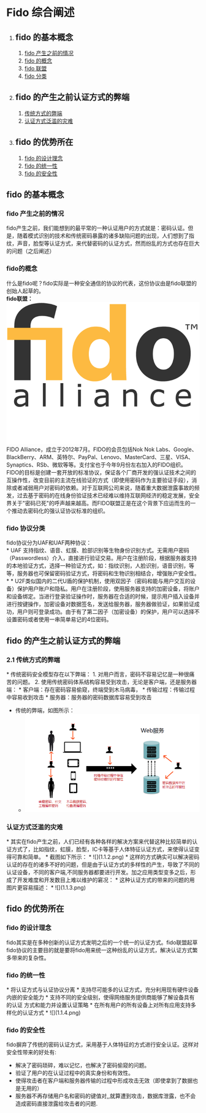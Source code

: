 # Fido 综合阐述  


  1. ## fido 的基本概念
     1.  [fido 产生之前的情况](#1.1)
     2.  [fido 的概念](#1.2)
     3.  [fido 联盟](#1.2)
     4.  [fido 分类](#1.3) 
   
  2. ## fido 的产生之前认证方式的弊端
     1. [传统方式的弊端](#2.1) 
     2. [认证方式泛滥的灾难](#2.2)
      
  3. ## fido 的优势所在
     1. [fido 的设计理念](#3.1)
     2. [fido 的统一性](#3.2)
     3. [fido 的安全性](#3.3)
     



<h2 id="1">fido 的基本概念</h2> 
   <h3 id="1.1">fido 产生之前的情况</h3>fido产生之前，我们能想到的最平常的一种认证用户的方式就是：密码认证。但是，随着模式识别的技术和传统密码暴露的诸多缺陷问题的出现，人们想到了指纹，声音，脸型等认证方式，来代替密码的认证方式，然而纷乱的方式也存在巨大的问题（之后阐述）
   <h3 id="1.2">fido的概念</h3>
   
   什么是fido呢？fido实际是一种安全通信的协议的代表，这份协议由是fido联盟的创始人起草的。
   </br>**fido联盟：**![](logo.png)FIDO Alliance，成立于2012年7月。FIDO的会员包括Nok Nok Labs、Google、BlackBerry、ARM、英特尔、PayPal、Lenovo、MasterCard、三星、VISA、Synaptics、RSb、微软等等。支付宝也于今年9月份左右加入的FIDO组织。
   </br>FIDO的目标是创建一套开放的标准协议，保证各个厂商开发的强认证技术之间的互操作性，改变目前的主流在线验证的方式（即使用密码作为主要验证手段），消除或者减弱用户对密码的依赖。对于互联网公司来说，随着重大数据泄露事故的频发，过去基于密码的在线身份验证技术已经难以维持互联网经济的稳定发展，安全界关于"密码已死"的呼声越来越高。而FIDO联盟正是在这个背景下应运而生的一个推动去密码化的强认证协议标准的组织。
   <h3 id="1.3">fido 协议分类</h3>
   fido协议分为UAF和UAF两种协议：</br>  
    *    UAF 支持指纹、语音、虹膜、脸部识别等生物身份识别方式。无需用户密码（Passwordless）介入，直接进行验证交易。用户在注册阶段，根据服务器支持的本地验证方式，选择一种验证方式，如：指纹识别，人脸识别，语音识别，等等，服务器也可保留密码验证方式，将密码和生物识别相结合，增强账户安全性。
    *    
    *    U2F类似国内的二代U盾的保护机制，使用双因子（密码和能与用户交互的设备）保护用户账户和隐私。用户在注册阶段，使用服务器支持的加密设备，将账户和设备绑定。当进行登录验证操作时，服务器在合适的时候，提示用户插入设备并进行按键操作，加密设备对数据签名，发送给服务器，服务器做验证，如果验证成功，用户则可登录成功。由于有了第二因子（加密设备）的保护，用户可以选择不设置密码或者使用一串简单易记的4位密码。
     
   
   

<h2 id="2">fido 的产生之前认证方式的弊端</h2>
  <h3 id="2.1">2.1 传统方式的弊端</h3> 
   * 传统密码安全模型存在以下弊端： 
      1. 对用户而言，密码不容易记忆是一种很痛苦的问题。
      2. 使用传统密码体系结构容易受到攻击，无论是客户端，还是服务器端：
         * 客户端：存在密码容易偷窥，终端受到木马病毒，
         * 传输过程：传输过程中容易收到攻击
         * 服务器：服务器的密码数据库容易受到攻击
      

  * 传统的弊端，如图所示：
      *  ![弊端](1.1.1.png) 
     
    
  <h3 id="2.2">认证方式泛滥的灾难</h3> 
   *  其实在fido产生之前，人们已经有各种各样的解决方案来代替这种比较简单的认证方式了，比如指纹，虹膜，脸型，IC卡等基于人体特征认证方式，来使得认证变得可靠和简单。
       * 截图如下所示：
       * ![](1.1.2.png)
       * 这样的方式确实可以解决密码认证的存在的诸多不好的问题，但是由于认证方式的多样性的产生，导致了不同的认证设备，不同的客户端,不同服务器都要进行开发。加之应用类型变多之后，形成了开发难度和开发数目上难以维护的窘况：
       * 这种认证方式的带来的问题的用图片更容易描述：
       * ![](1.1.3.png)
       
        
  <h2 id="3">fido 的优势所在</h2>
   <h3 id="3.1">fido 的设计理念</h3>fido其实是在多种创新的认证方式发明之后的一个统一的认证方式。fido联盟起草fido协议的主要目的就是要将fido用来统一这种纷乱的认证方式，解决认证方式繁多带来的复杂性。
   <h3 id="3.2">fido 的统一性</h3> 
   *  将认证方式与认证协议分离
   *  支持尽可能多的认证方式，充分利用现有硬件设备内嵌的安全能力
   *  支持不同的安全级别，使得网络服务提供商能够了解设备具有的认证
方式和能力并设置认证策略 
   *  在所有用户的所有设备上对所有应用支持多样化的认证方式
   *  ![](1.1.4.png)
   
  <h3 id="3.3">fido 的安全性</h3> fido摒弃了传统的密码认证方式，采用基于人体特征的方式进行安全认证。这样对安全性带来的好处有:</br>
   
   *  解决了密码琐碎，难以记忆，也解决了密码偷窥的问题。
   *  验证了用户的在认证过程中的真实身份和有效性。
   *  使得攻击者在客户端和服务器传输的过程中形成攻击无效（即使拿到了数据也是无用的）
   *  服务器不再存储用户名和密码的键值对,,就算遭到攻击，数据库泄露，也不会造成密码直接泄露给攻击者的问题.
  
    
     





